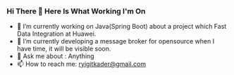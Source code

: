 ### Hi There 👋  Here Is What Working I'm On 

- 🔭 I’m currently working on Java(Spring Boot)  about a project which Fast Data Integration at Huawei.
- 🌱 I’m currently developing a message broker for opensource when I have time, it will be visible soon.
- 💬 Ask me about : Anything
- 📫 How to reach me: ryigitkader@gmail.com


